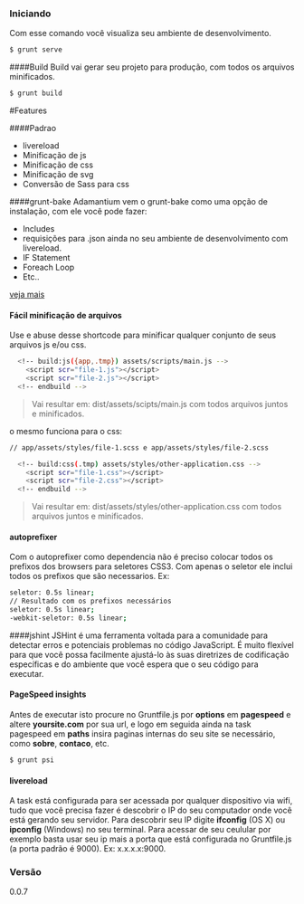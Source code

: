 ### Iniciando
Com esse comando você visualiza seu ambiente de desenvolvimento.
```sh
$ grunt serve
```
####Build
Build vai gerar seu projeto para produção, com todos os arquivos minificados.
```sh
$ grunt build
```

#Features

####Padrao
* livereload
* Minificação de js
* Minificação de css
* Minificação de svg
* Conversão de Sass para css

####grunt-bake
Adamantium vem o grunt-bake como uma opção de instalação, com ele você pode fazer:

  - Includes
  - requisições para .json ainda no seu ambiente de desenvolvimento com livereload.
  - IF Statement
  - Foreach Loop
  - Etc..

[veja mais](https://github.com/MathiasPaumgarten/grunt-bake)

#### Fácil minificação de arquivos
Use e abuse desse shortcode para minificar qualquer conjunto de seus arquivos js e/ou css.
```sh
  <!-- build:js({app,.tmp}) assets/scripts/main.js -->
    <script scr="file-1.js"></script>
    <script scr="file-2.js"></script>
  <!-- endbuild -->

```
> Vai resultar em: dist/assets/scipts/main.js com todos arquivos juntos e minificados.

o mesmo funciona para o css:

```sh
// app/assets/styles/file-1.scss e app/assets/styles/file-2.scss

  <!-- build:css(.tmp) assets/styles/other-application.css -->
    <script scr="file-1.css"></script>
    <script scr="file-2.css"></script>
  <!-- endbuild -->

```
> Vai resultar em: dist/assets/styles/other-application.css com todos arquivos juntos e minificados.

#### autoprefixer
Com o autoprefixer como dependencia não é preciso colocar todos os prefixos dos browsers para seletores CSS3. Com apenas o seletor ele inclui todos os prefixos que são necessarios.
Ex:
```sh
seletor: 0.5s linear;
// Resultado com os prefixos necessários
seletor: 0.5s linear;
-webkit-seletor: 0.5s linear;
```

####jshint
JSHint é uma ferramenta voltada para a comunidade para detectar erros e potenciais problemas no código JavaScript. É muito flexível para que você possa facilmente ajustá-lo às suas diretrizes de codificação específicas e do ambiente que você espera que o seu código para executar.

#### PageSpeed insights
Antes de executar isto procure no Gruntfile.js por __options__ em __pagespeed__ e altere __yoursite.com__ por sua url, e logo em seguida ainda na task pagespeed em __paths__ insira paginas internas do seu site se necessário, como __sobre__, __contaco__, etc.
```sh
$ grunt psi
```

#### livereload
A task está configurada para ser acessada por qualquer dispositivo via wifi, tudo que você precisa fazer é descobrir o IP do seu computador onde você está gerando seu servidor. Para descobrir seu IP digite  __ifconfig__ (OS X) ou __ipconfig__ (Windows) no seu terminal. Para acessar de seu ceulular por exemplo basta usar seu ip mais a porta que está configurada no Gruntfile.js (a porta padrão é 9000). Ex: x.x.x.x:9000.

### Versão
0.0.7

